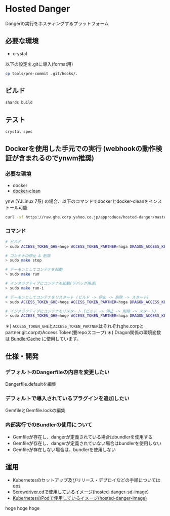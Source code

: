 # Hosted Danger

Dangerの実行をホスティングするプラットフォーム

## 必要な環境
- crystal

以下の設定を.gitに導入(format用)
```bash
cp tools/pre-commit .git/hooks/.
```

## ビルド
```bash
shards build
```

## テスト
```bash
crystal spec
```

## Dockerを使用した手元での実行 (webhookの動作検証が含まれるのでynwm推奨)

### 必要な環境
- docker
- [docker-clean](https://github.com/ZZROTDesign/docker-clean)

ynw (YJLinux 7系) の場合、以下のコマンドでdockerとdocker-cleanをインストール可能
```bash
curl -sf https://raw.ghe.corp.yahoo.co.jp/approduce/hosted-danger/master/tools/setup | sudo bash -s
```

### コマンド
```bash
# ビルド
> sudo ACCESS_TOKEN_GHE=hoge ACCESS_TOKEN_PARTNER=hoga DRAGON_ACCESS_KEY=fuga DRAGON_SECRET_ACCESS_KEY=hoga make build

# コンテナの停止 & 削除
> sudo make stop

# デーモンとしてコンテナを起動
> sudo make run

# インタラクティブにコンテナを起動(デバッグ用途)
> sudo make run-i

# デーモンとしてコンテナをリスタート (ビルド -> 停止 -> 削除 -> スタート)
> sudo ACCESS_TOKEN_GHE=hoge ACCESS_TOKEN_PARTNER=hoga DRAGON_ACCESS_KEY=fuga DRAGON_SECRET_ACCESS_KEY=hoga make rerun

# インタラクティブにコンテナをリスタート (ビルド -> 停止 -> 削除 -> スタート)
> sudo ACCESS_TOKEN_GHE=hoge ACCESS_TOKEN_PARTNER=hoga DRAGON_ACCESS_KEY=fuga DRAGON_SECRET_ACCESS_KEY=hoga make rerun-i
```

＊) `ACCESS_TOKEN_GHE`と`ACCESS_TOKEN_PARTNER`はそれぞれghe.corpとpartner.git.corpのAccess Token(要repoスコープ)
＊) Dragon関係の環境変数は [BundlerCache](https://ghe.corp.yahoo.co.jp/approduce/BundlerCache) に使用しています。

## 仕様・開発

### デフォルトのDangerfileの内容を変更したい
Dangerfile.defaultを編集

### デフォルトで導入されているプラグインを追加したい
GemfileとGemfile.lockの編集

### 内部実行でのBundlerの使用について
- Gemfileが存在し、dangerが定義されている場合はbundlerを使用する
- Gemfileが存在し、dangerが定義されていない場合はbundlerを使用しない
- Gemfileが存在しない場合は、bundlerを使用しない

## 運用
- Kubernetesのセットアップ及びリリース・デプロイなどの手順については[ops](https://ghe.corp.yahoo.co.jp/approduce/hosted-danger/tree/master/ops)
- [Screwdriver.cdで使用しているイメージ(hosted-danger-sd-image)](http://cd.docker-registry.corp.yahoo.co.jp/repository/approduce/hosted-danger-sd-image)
- [KubernetesのPodで使用しているイメージ(hosted-danger-image)](http://cd.docker-registry.corp.yahoo.co.jp/repository/approduce/hosted-danger-image)

hoge
hoge
hoge
